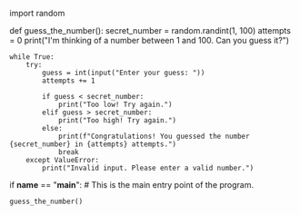 import random

def guess_the_number():
    secret_number = random.randint(1, 100)
    attempts = 0
    print("I'm thinking of a number between 1 and 100. Can you guess it?")

    while True:
        try:
            guess = int(input("Enter your guess: "))
            attempts += 1

            if guess < secret_number:
                print("Too low! Try again.")
            elif guess > secret_number:
                print("Too high! Try again.")
            else:
                print(f"Congratulations! You guessed the number {secret_number} in {attempts} attempts.")
                break
        except ValueError:
            print("Invalid input. Please enter a valid number.")

if __name__ == "__main__":    # This is the main entry point of the program.

    guess_the_number()
